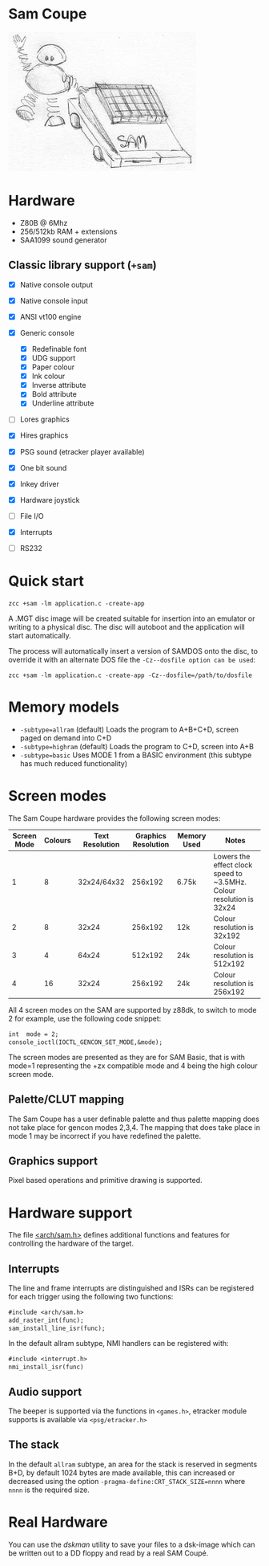 # Sam Coupe 

![](images/platform/sam.jpg)

# Hardware

* Z80B @ 6Mhz
* 256/512kb RAM + extensions
* SAA1099 sound generator


## Classic library support (`+sam`)

* [x] Native console output
* [x] Native console input
* [x] ANSI vt100 engine
* [x] Generic console
    * [x] Redefinable font
    * [x] UDG support
    * [x] Paper colour
    * [x] Ink colour
    * [x] Inverse attribute
    * [x] Bold attribute
    * [x] Underline attribute
* [ ] Lores graphics
* [x] Hires graphics
* [x] PSG sound (etracker player available)
* [x] One bit sound
* [x] Inkey driver
* [x] Hardware joystick
* [ ] File I/O
* [x] Interrupts
* [ ] RS232


# Quick start

    zcc +sam -lm application.c -create-app

A .MGT disc image will be created suitable for insertion into an emulator
or writing to a physical disc. The disc will autoboot and the application will
start automatically.

The process will automatically insert a version of SAMDOS onto the disc, to override
it with an alternate DOS file the `-Cz--dosfile option can be used`:

    zcc +sam -lm application.c -create-app -Cz--dosfile=/path/to/dosfile


# Memory models

* `-subtype=allram` (default) Loads the program to A+B+C+D, screen paged on demand into C+D
* `-subtype=highram` (default) Loads the program to C+D, screen into A+B
* `-subtype=basic` Uses MODE 1 from a BASIC environment (this subtype has much reduced functionality)

# Screen modes

The Sam Coupe hardware provides the following screen modes:

| Screen Mode | Colours | Text Resolution | Graphics Resolution | Memory Used | Notes |
|-|-|-|-|-|-|
| 1 | 8 | 32x24/64x32 | 256x192 | 6.75k | Lowers the effect clock speed to ~3.5MHz. Colour resolution is 32x24 |
| 2 | 8 | 32x24 | 256x192 | 12k | Colour resolution is 32x192 |
| 3 | 4 | 64x24 | 512x192 | 24k | Colour resolution is 512x192 |
| 4 | 16| 32x24 | 256x192 | 24k | Colour resolution is 256x192 |

All 4 screen modes on the SAM are supported by z88dk, to switch to mode 2 for example, use the following code snippet:

    int  mode = 2;
    console_ioctl(IOCTL_GENCON_SET_MODE,&mode);

The screen modes are presented as they are for SAM Basic, that is
with mode=1 representing the +zx compatible mode and 4 being the
high colour screen mode.

## Palette/CLUT mapping

The Sam Coupe has a user definable palette and thus palette mapping does not take place for gencon modes 2,3,4. The mapping that does take place in mode 1 may be incorrect if you have redefined the palette.

## Graphics support

Pixel based operations and primitive drawing is supported.

# Hardware support 

The file [<arch/sam.h>](https://github.com/z88dk/z88dk/blob/master/include/arch/sam.h) defines additional functions and features for controlling the hardware of the target.

## Interrupts

The line and frame interrupts are distinguished and ISRs can be registered for each trigger using the following two functions:

    #include <arch/sam.h>
    add_raster_int(func);
    sam_install_line_isr(func);

In the default allram subtype, NMI handlers can be registered with:

    #include <interrupt.h>
    nmi_install_isr(func)

## Audio support

The beeper is supported via the functions in `<games.h>`, etracker module supports is available via `<psg/etracker.h>`

## The stack

In the default `allram` subtype, an area for the stack is reserved in segments B+D, by default 1024 bytes are made available, this can increased or decreased using the option `-pragma-define:CRT_STACK_SIZE=nnnn` where `nnnn` is the required size.

# Real Hardware

You can use the *dskman* utility to save your files to a dsk-image which can be written out to a DD floppy and read by a real SAM Coupé.  
